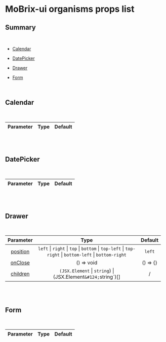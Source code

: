 # MoBrix-ui organisms props list

## Summary

<br>

- [Calendar](#calendar)

- [DatePicker](#datepicker)

- [Drawer](#drawer)

- [Form](#form)

<br>

## Calendar

<br>

<!-- prettier-ignore -->
| <div style='text-align:center;margin:auto;'>Parameter</div> | <div style='text-align:center;margin:auto;'>Type</div> | <div style='text-align:center;margin:auto;'>Default</div> |
| ----------------------------------------------------------- | --------------------------------------------------------- | ------------------------------------------------------------- |

<br>
<br>

## DatePicker

<br>

<!-- prettier-ignore -->
| <div style='text-align:center;margin:auto;'>Parameter</div> | <div style='text-align:center;margin:auto;'>Type</div> | <div style='text-align:center;margin:auto;'>Default</div> |
| ----------------------------------------------------------- | --------------------------------------------------------- | ------------------------------------------------------------- |

<br>
<br>

## Drawer

<br>

<!-- prettier-ignore -->
| <div style='text-align:center;margin:auto;'>Parameter</div> | <div style='text-align:center;margin:auto;'>Type</div> | <div style='text-align:center;margin:auto;'>Default</div> |
| ----------------------------------------------------------- | --------------------------------------------------------- | ------------------------------------------------------------- |
| <div style='text-align:center;margin:auto;'>[position](../organisms/Drawer/props.md#position)</div> | <div style='text-align:center;margin:auto;'>`left` &#124; `right` &#124; `top` &#124; `bottom` &#124; `top-left` &#124; `top-right` &#124; `bottom-left` &#124; `bottom-right`</div> | <div style='text-align:center;margin:auto;'>`left`</div> |
| <div style='text-align:center;margin:auto;'>[onClose](../organisms/Drawer/props.md#onclose)</div> | <div style='text-align:center;margin:auto;'>() => void</div> | <div style='text-align:center;margin:auto;'>() => {}</div> |
| <div style='text-align:center;margin:auto;'>[children](../organisms/Drawer/props.md#children)</div> | <div style='text-align:center;margin:auto;'>`(JSX.Element` &#124; `string`) &#124; (JSX.Element` &#124; `string`)[]</div> | <div style='text-align:center;margin:auto;'>/</div> |

<br>
<br>

## Form

<br>

<!-- prettier-ignore -->
| <div style='text-align:center;margin:auto;'>Parameter</div> | <div style='text-align:center;margin:auto;'>Type</div> | <div style='text-align:center;margin:auto;'>Default</div> |
| ----------------------------------------------------------- | --------------------------------------------------------- | ------------------------------------------------------------- |

<br>
